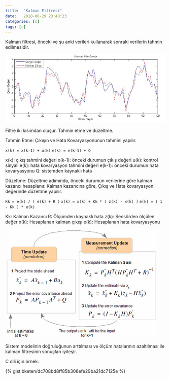 ```yaml
---
title:  "Kalman Filtresi"
date:   2018-06-29 23:48:23
categories: [c]
tags: [c]
---
```


Kalman filtresi, önceki ve şu anki verileri kullanarak sonraki verilerin tahmin edilmesidir.

![image](/images/posts/kalman-filter-1.jpg)

Filtre iki kısımdan oluşur. Tahmin etme ve düzeltme.

Tahmin Etme:
Çıkışın ve Hata Kovaryasyonunun tahmini yapılır.

`x(k) = x(k-1) + u(k)`
`e(k) = e(k-1) + Q`

x(k): çıkış tahmini değeri
x(k-1): önceki durumun çıkış değeri
u(k): kontrol sinyali
e(k): hata kovaryasyon tahmini değeri
e(k-1): önceki durumun hata kovaryasyonu
Q: sistemden kaynaklı hata

Düzeltme:
Düzeltme adımında, önceki durumun verilerine göre kalman kazancı hesaplanır.
Kalman kazancına göre, Çıkış ve Hata kovaryasyon değerinde düzeltme yapılır.

`Kk = e(k) / ( e(k) + R )`
`x(k) = x(k) + Kk * ( z(k) - x(k) )`
`e(k) = ( 1 - Kk ) * e(k)`

Kk: Kalman Kazancı
R: Ölçümden kaynaklı hata
z(k): Sensörden ölçülen değer
x(k): Hesaplanan kalman çıkışı
e(k): Hesaplanan hata kovaryasyonu

![image](/images/posts/kalman-filter-2.png)

Sistem modelinin doğruluğunun arttılması ve ölçüm hatalarının azaltılması ile kalman filtresinin sonuçları iyileşir.

C dili için örnek:

{% gist bketen/dc708bd8ff85b306efe29ba21dc7125e %}